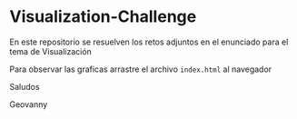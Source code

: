 ﻿# Visualization-Challenge
 
 En este repositorio se resuelven los retos adjuntos en el enunciado para el tema de Visualización
 
 Para observar las graficas arrastre el archivo `index.html` al navegador
 
 Saludos
 
 Geovanny
